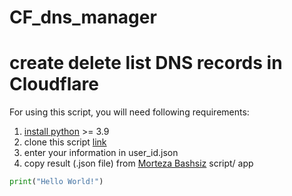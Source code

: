 # CF_dns_manager
create delete list DNS records in Cloudflare
========================
For using this script, you will need following requirements:
1. [install python](https://www.python.org/downloads/) >= 3.9
2. clone this script [link](https://github.com/ImanMontajabi/CF_dns_manager.git)
3. enter your information in user_id.json
4. copy result (.json file) from [Morteza Bashsiz](https://github.com/MortezaBashsiz/CFScanner) script/ app
```python
print("Hello World!")

